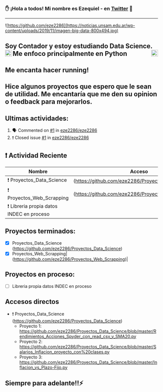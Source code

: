 ### ✋ ¡Hola a todos! Mi nombre es Ezequiel - en [Twitter](https://twitter.com/quelo2286 "te espero es Twitter") 👋
---
![https://github.com/eze2286](https://noticias.unsam.edu.ar/wp-content/uploads/2019/11/imagen-big-data-800x494.jpg)


## Soy Contador y estoy estudiando Data Science. Me enfoco principalmente en Python<img align="left" alt="CursoC" width="22px" src="https://upload.wikimedia.org/wikipedia/commons/c/c3/Python-logo-notext.svg" /><img align="right" alt="CursoC" width="22px" src="https://user-images.githubusercontent.com/69882938/117889969-c24d2a00-b28a-11eb-999c-1448a782b22f.png" />

## Me encanta hacer running!
## Hice algunos proyectos que espero que le sean de utilidad. Me encantaría que me den su opinion o feedback para mejorarlos.

## Ultimas actividades:

<!--START_SECTION:activity-->
1. 🗣 Commented on [#1](https://github.com/eze2286/eze2286/issues/1) in [eze2286/eze2286](https://github.com/eze2286/eze2286)
2. ❗️ Closed issue [#1](https://github.com/eze2286/eze2286/issues/1) in [eze2286/eze2286](https://github.com/eze2286/eze2286)
<!--END_SECTION:activity-->


## ❗️ Actividad Reciente
|Nombre|Acceso|
|------|------|
|❗️ Proyectos_Data_Science| (https://github.com/eze2286/Proyectos_Data_Science)|
|❗️ Proyectos_Web_Scrapping| (https://github.com/eze2286/Proyectos_Web_Scrapping)|
|❗️ Libreria propia datos INDEC en proceso| 

## Proyectos terminados:
* [x] Proyectos_Data_Science (https://github.com/eze2286/Proyectos_Data_Science)
* [x] Proyectos_Web_Scrapping| (https://github.com/eze2286/Proyectos_Web_Scrapping)|

## Proyectos en proceso:
* [ ] Libreria propia datos INDEC en proceso

## Accesos directos
* ❗️ Proyectos_Data_Science (https://github.com/eze2286/Proyectos_Data_Science)
    * Proyecto 1: https://github.com/eze2286/Proyectos_Data_Science/blob/master/Rendimientos_Acciones_Spyder_con_read_csv_y_SMA20.py
    * Proyecto 2: https://github.com/eze2286/Proyectos_Data_Science/blob/master/Salarios_Inflacion_proyecto_con%20clases.py
    * Proyecto 3: https://github.com/eze2286/Proyectos_Data_Science/blob/master/Inflacion_vs_Plazo-Fijo.py



## Siempre para adelante!!⚡

